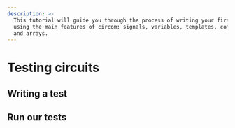 ```yaml
---
description: >-
  This tutorial will guide you through the process of writing your first program
  using the main features of circom: signals, variables, templates, components,
  and arrays.
---
```


# Testing circuits 

## Writing a test

## Run our tests
